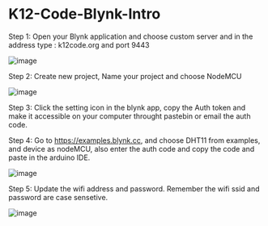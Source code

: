 # K12-Code-Blynk-Intro

Step 1:  Open your Blynk application and choose custom server and in the address type : k12code.org and port 9443

![image](https://user-images.githubusercontent.com/41247468/115965319-72761100-a4dd-11eb-81b2-1f00a482378a.png)

Step 2: Create new project, Name your project and choose NodeMCU

![image](https://user-images.githubusercontent.com/41247468/115965294-4f4b6180-a4dd-11eb-9449-80d31d94570d.png)

Step 3: Click the setting icon in the blynk app, copy the Auth token and make it accessible on your computer throught pastebin or email the auth code.

Step 4: Go to https://examples.blynk.cc, and choose DHT11 from examples, and device as nodeMCU, also enter the auth code and copy the code and paste in the arduino IDE.

![image](https://user-images.githubusercontent.com/41247468/115965577-c6352a00-a4de-11eb-9594-68423a30a468.png)

Step 5: Update the wifi address and password. Remember the wifi ssid and password are case sensetive.

![image](https://user-images.githubusercontent.com/41247468/115965687-1b713b80-a4df-11eb-95e3-a16a971ec031.png)



